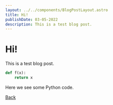 ```yaml
---
layout: ../../components/BlogPostLayout.astro
title: Hi!
publishDate: 03-05-2022
description: This is a test blog post.
---
```


# Hi!

This is a test blog post.

```python
def f(x):
    return x
```

Here we see some Python code.

<a href="/blog">Back</a>